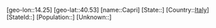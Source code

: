﻿---
location: [40.53,14.25]
type: City
tags:
- geo/City


SpocWebEntityId: 29477
isDeleted: false
confidential: public

---
[geo-lon::14.25]
[geo-lat::40.53]
[name::Capri]
[State::]
[Country::[Italy](geo/Continent/Europe/Italy.md)]
[StateId::]
[Population::]
[Unknown::]

